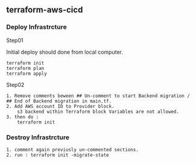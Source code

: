## terraform-aws-cicd


### Deploy Infrastrcture

Step01

Initial deploy should done from local computer.
```
terraform init
terraform plan
terraform apply
```

Step02
```
1. Remove comments beween ## Un-comment to start Backend migration / ## End of Backend migration in main.tf.
2. Add AWS account ID to Provider block.
    s3 backend within Terraform block Variables are not allowed.
3. then do : 
    terraform init
```


### Destroy Infrastrcture
```
1. comment again previusly un-commented sections.
2. run : terraform init -migrate-state
```